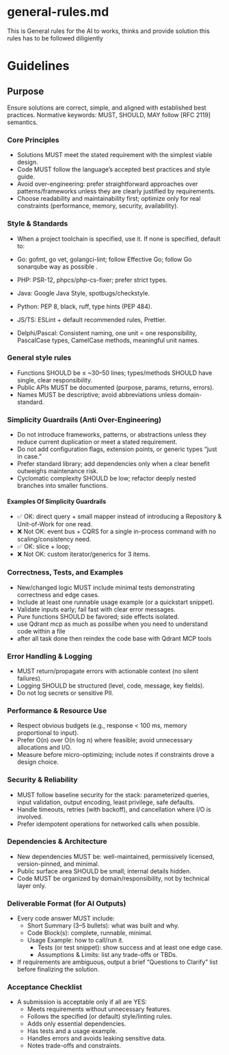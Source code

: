 # general-rules.md
This is General rules for the AI to works, thinks and provide solution
this rules has to be followed diligiently 

# Guidelines

## Purpose
Ensure solutions are correct, simple, and aligned with established best practices.
Normative keywords: MUST, SHOULD, MAY follow [RFC 2119] semantics.

### Core Principles
- Solutions MUST meet the stated requirement with the simplest viable design.
- Code MUST follow the language’s accepted best practices and style guide.
- Avoid over-engineering: prefer straightforward approaches over patterns/frameworks unless they are clearly justified by requirements.
- Choose readability and maintainability first; optimize only for real constraints (performance, memory, security, availability).
### Style & Standards
- When a project toolchain is specified, use it. If none is specified, default to:
- Go: gofmt, go vet, golangci-lint; follow Effective Go; follow Go sonarqube way as possible .

- PHP: PSR-12, phpcs/php-cs-fixer; prefer strict types.

- Java: Google Java Style, spotbugs/checkstyle.

- Python: PEP 8, black, ruff, type hints (PEP 484).

- JS/TS: ESLint + default recommended rules, Prettier.

- Delphi/Pascal: Consistent naming, one unit = one responsibility, PascalCase types, CamelCase methods, meaningful unit names.

### General style rules
- Functions SHOULD be ≤ ~30–50 lines; types/methods SHOULD have single, clear responsibility.
- Public APIs MUST be documented (purpose, params, returns, errors).
- Names MUST be descriptive; avoid abbreviations unless domain-standard.

### Simplicity Guardrails (Anti Over-Engineering)
- Do not introduce frameworks, patterns, or abstractions unless they reduce current duplication or meet a stated requirement.
- Do not add configuration flags, extension points, or generic types “just in case.”
- Prefer standard library; add dependencies only when a clear benefit outweighs maintenance risk.
- Cyclomatic complexity SHOULD be low; refactor deeply nested branches into smaller functions.
#### Examples Of Simplicity Guardrails
- ✅ OK: direct query + small mapper instead of introducing a Repository & Unit-of-Work for one read.
- ❌ Not OK: event bus + CQRS for a single in-process command with no scaling/consistency need.
- ✅ OK: slice + loop;
- ❌ Not OK: custom iterator/generics for 3 items.

### Correctness, Tests, and Examples
- New/changed logic MUST include minimal tests demonstrating correctness and edge cases.
- Include at least one runnable usage example (or a quickstart snippet).
- Validate inputs early; fail fast with clear error messages.
- Pure functions SHOULD be favored; side effects isolated.
- use Qdrant mcp as much as possilbe when you need to understand code within a file 
- after all task done then reindex the code base with Qdrant MCP tools

### Error Handling & Logging
- MUST return/propagate errors with actionable context (no silent failures).
- Logging SHOULD be structured (level, code, message, key fields).
- Do not log secrets or sensitive PII.

### Performance & Resource Use
- Respect obvious budgets (e.g., response < 100 ms, memory proportional to input).
- Prefer O(n) over O(n log n) where feasible; avoid unnecessary allocations and I/O.
- Measure before micro-optimizing; include notes if constraints drove a design choice.
### Security & Reliability
- MUST follow baseline security for the stack: parameterized queries, input validation, output encoding, least privilege, safe defaults.
- Handle timeouts, retries (with backoff), and cancellation where I/O is involved.
- Prefer idempotent operations for networked calls when possible.

### Dependencies & Architecture
- New dependencies MUST be: well-maintained, permissively licensed, version-pinned, and minimal.
- Public surface area SHOULD be small; internal details hidden.
- Code MUST be organized by domain/responsibility, not by technical layer only.

### Deliverable Format (for AI Outputs)
- Every code answer MUST include:
    - Short Summary (3–5 bullets): what was built and why.
    - Code Block(s): complete, runnable, minimal.
    - Usage Example: how to call/run it.
        - Tests (or test snippet): show success and at least one edge case.
        - Assumptions & Limits: list any trade-offs or TBDs.
- If requirements are ambiguous, output a brief “Questions to Clarify” list before finalizing the solution.

### Acceptance Checklist
- A submission is acceptable only if all are YES:
    -  Meets requirements without unnecessary features.
    -  Follows the specified (or default) style/linting rules.
    -  Adds only essential dependencies.
    -  Has tests and a usage example.
    -  Handles errors and avoids leaking sensitive data.
    -  Notes trade-offs and constraints.